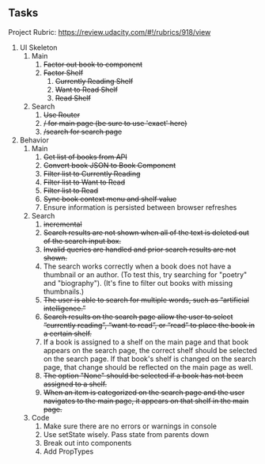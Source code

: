 ## Tasks

Project Rubric: https://review.udacity.com/#!/rubrics/918/view

1. UI Skeleton
    1. Main
        1. ~~Factor out book to component~~
        1. ~~Factor Shelf~~
            1. ~~Currently Reading Shelf~~
            1. ~~Want to Read Shelf~~
            1. ~~Read Shelf~~
    1. Search
        1. ~~Use Router~~
        1. ~~/ for main page (be sure to use 'exact' here)~~
        1. ~~/search for search page~~
1. Behavior
    1. Main
        1. ~~Get list of books from API~~
        1. ~~Convert book JSON to Book Component~~
        1. ~~Filter list to Currently Reading~~
        1. ~~Filter list to Want to Read~~
        1. ~~Filter list to Read~~
        1. ~~Sync book context menu and shelf value~~
        1. Ensure information is persisted between browser refreshes
    1. Search
        1. ~~incremental~~
        1. ~~Search results are not shown when all of the text is deleted out of the search input box.~~
        1. ~~Invalid queries are handled and prior search results are not shown.~~
        1. The search works correctly when a book does not have a thumbnail or an author. (To test this, try searching for "poetry" and "biography"). (It's fine to filter out books with missing thumbnails.)
        1. ~~The user is able to search for multiple words, such as “artificial intelligence.”~~
        1. ~~Search results on the search page allow the user to select “currently reading”, “want to read”, or “read” to place the book in a certain shelf.~~
        1. If a book is assigned to a shelf on the main page and that book appears on the search page, the correct shelf should be selected on the search page. If that book's shelf is changed on the search page, that change should be reflected on the main page as well.
        1. ~~The option "None" should be selected if a book has not been assigned to a shelf.~~
        1. ~~When an item is categorized on the search page and the user navigates to the main page, it appears on that shelf in the main page.~~
    1. Code
        1. Make sure there are no errors or warnings in console
        1. Use setState wisely. Pass state from parents down
        1. Break out into components
        1. Add PropTypes
